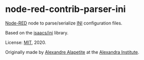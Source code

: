 # node-red-contrib-parser-ini
[Node-RED](https://nodered.org) node to parse/serialize [INI](https://en.wikipedia.org/wiki/INI_file) configuration files.

Based on the [isaacs/ini](https://github.com/npm/ini) library.

License: [MIT](LICENSE.md), 2020.

Originally made by [Alexandre Alapetite](https://alexandra.dk/alexandre.alapetite) at the [Alexandra Institute](https://alexandra.dk).
